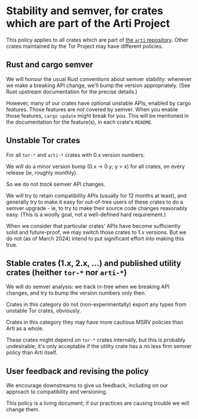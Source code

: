 # Stability and semver, for crates which are part of the Arti Project

This policy applies to all crates which are part of
[the `arti` repository](https://gitlab.torproject.org/tpo/core/arti).
Other crates maintained by the Tor Project may have different policies.

## Rust and cargo semver

We will honour the usual Rust conventions about semver stability:
whenever we make a breaking API change, we'll bump the version appropriately.
(See Rust upstream documentation for the precise details.)

However, many of our crates have optional unstable APIs, 
enabled by cargo features.
Those features are *not* covered by semver.
When you enable those features, `cargo update` might break for you.
This will be mentioned in the documentation for the feature(s),
in each crate's `README`.

## Unstable Tor crates

For all `tor-*` and `arti-*` crates with 0.x version numbers:

We will do a minor version bump (0.x -> 0.y; y > x) for all crates,
on every release (ie, roughly monthly).

So we do not *track* semver API changes.

We will try to retain compatibility APIs (usually for 12 months at least),
and generally try to make it easy for out-of-tree users of these crates
to do a semver upgrade -
ie, to try to make their source code changes reasonably easy.
(This is a woolly goal, not a well-defined hard requirement.)

When we consider that particular crates' APIs have become
sufficiently solid and future-proof,
we may switch those crates to 1.x versions.
But we do not (as of March 2024) intend to put significant effort into making this true.

## Stable crates (1.x, 2.x, ...) and published utility crates (heither `tor-*` nor `arti-*`)

We will do semver analysis:
we track in-tree when we breaking API changes,
and try to bump the version numbers only then.

Crates in this category do not (non-experimentally)
export any types from unstable Tor crates, obviously.

Crates in this category
they may have more cautious MSRV policies than Arti as a whole.

These crates might depend on `tor-*` crates internally,
but this is probably undesirable;
it's only acceptable if the utility crate has a no less firm semver policy than Arti itself.

## User feedback and revising the policy

We encourage downstreams to give us feedback, including
on our approach to compatibility and versioning.

This policy is a living document; if our practices are causing trouble we will change them.
